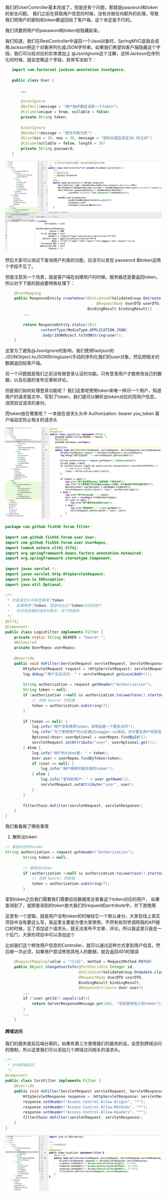 我们的UserController基本完成了，但是还有个问题，那就是password和token的安全问题。
我们之前在获取用户信息的时候，没有对做任何额外的处理，导致我们把用户的密码和token都返回给了客户端，这个肯定是不行的。

我们须要把用户的password和token给隐藏起来。

我们知道，我们在RestController中返回一个Java对象时，SpringMVC底层会调用Jackson把这个对象序列化成JSON字符串。如果我们希望向客户端隐藏这个字段，我们可以给对应的实体类加上
@JsonIgnore这个注解，这样Jackson在序列化的时候，就会忽略这个字段，具体写法如下：

```java
   import com.fasterxml.jackson.annotation.JsonIgnore;
   
   public class User {
   
       。。。
       
       @JsonIgnore
       @NotNull(message = "用户始终都应该有一个token")
       @Column(unique = true, nullable = false)
       private String token;
   
       @JsonIgnore
       @NotNull(message = "密码不能为空")
       @Size(min = 10, max = 30, message = "密码长度应该在10-30之间")
       @Column(nullable = false, length = 30)
       private String password; 
   }
```

![20190529224037](assets/20190529224037.png)

然后大家可以测试下查询用户列表的功能，应该可以发现 password 和token这两个字段不见了。

但是注意另一个场景，就是客户端在创建用户的时候，服务器还是要返回token。所以对于下面的路由要特殊处理下：

```java
    @PostMapping
    public ResponseEntity createUser(@Validated(ValidateGroup.OnCreate.class)
                                         @RequestBody UserDTO userDTO,
                                     BindingResult bindingResult){
        ...

        return ResponseEntity.status(201).
                contentType(MediaType.APPLICATION_JSON)
                .body(JSONObject.toJSONString(user));
    }
```
这里为了避免@JsonIgnore的影响，我们使用fastjson的JSONObject.toJSONString(user)手动的序列化我们的user对象，然后把相关的数据返回给客户端。




另一个问题就是我们之前没有做登录认证的功能。只有登录用户才能修改自己的数据，以及后面的发布文章和评论。

但是我们如何处理登录功能呢？
我们这里呢使用token来唯一辨识一个用户，知道用户的请求报文中，写到了token，我们就可以解析出token对应的而用户信息，进而验证请求的身份。

而token放在哪里呢？
一本放在请求头头中
Authorization: bearer you_token
客户端自定防止相关的请求头

![20190529224753](assets/20190529224753.png)

```java
package com.github.fish56.forum.filter;

import com.github.fish56.forum.user.User;
import com.github.fish56.forum.user.UserRepos;
import lombok.extern.slf4j.Slf4j;
import org.springframework.beans.factory.annotation.Autowired;
import org.springframework.stereotype.Component;

import javax.servlet.*;
import javax.servlet.http.HttpServletRequest;
import java.io.IOException;
import java.util.Optional;

/**
 * 检查请求头中是否携带了token
 *   如果携带了token，就查询出这个token对应的用户
 *   并将其放置到请求对象中，供下游使用
 */
@Slf4j
@Component
public class LoginFilter implements Filter {
    private static String BEARER = "bearer ";
    @Autowired
    private UserRepos userRepos;

    @Override
    public void doFilter(ServletRequest servletRequest, ServletResponse servletResponse, FilterChain filterChain) throws IOException, ServletException {
        HttpServletRequest request = (HttpServletRequest) servletRequest;
        log.debug("用户正在访问: " + servletRequest.getLocalAddr());

        String authorization = request.getHeader("Authorization");
        String token = null;
        if (authorization !=null && authorization.toLowerCase().startsWith(BEARER)) {
            // 去除 bearer 的前缀
            token = authorization.substring(7);
        }

        if (token == null) {
            log.info("用户没有携带token，说明这是一个匿名访问");
            log.info("为了使得用户可以在通过swagger-ui测试，对于匿名用户将其设置为用户1");
            Optional<User> userOptional = userRepos.findById(1);
            servletRequest.setAttribute("user", userOptional.get());
        } else {
            log.info("用户的token是: " + token);
            User user = userRepos.findByToken(token);
            if (user == null) {
                log.info("用户携带的是无效的token");
            } else {
                log.info("查询到用户: " + user.getName());
                servletRequest.setAttribute("user", user);
            }
        }

        filterChain.doFilter(servletRequest, servletResponse);
    }
}

```

我们看看做了哪些事情
1. 解析出token
```java
// 拿到对应的header
String authorization = request.getHeader("Authorization");
        String token = null;
        
        // 提取出token
        if (authorization !=null && authorization.toLowerCase().startsWith(BEARER)) {
            // 去除 bearer 的前缀
            token = authorization.substring(7);
        }
```


拿到token之后我们需要我们需要前往数据库总查看这个token对应的用户，
如果查询到了，就把查询到的token放大我们的request的arrtribute中，共下游使用

这里有一个逻辑，就是用户没有token的时候给它一个默认身分，大家在线上真实项目中没有要这么写，我这里主要是方便大家使用，不然有些同学调用我的API接口的时候，忘了添加这个请求头，就无法发布不文章、评论。所以我这里只是走一个后门，大家的项目中可以添加这个


比如我们这个修改用户信息的Controller，就可以通过这种方式拿到用户信息，然后做一次必须，如果用户尝试修改其他人的数据，就会返回401的错误
```java
    @RequestMapping(value = "/{id}", method = RequestMethod.PATCH)
    public Object changeUserInfo(@PathVariable Integer id,
                                 @Validated(ValidateGroup.OnUpdate.class)
                                 @RequestBody UserDTO userDTO,
                                 BindingResult bindingResult,
                                 @RequestAttribute User user){
        ...
        if (!user.getId().equals(id)){
            return ServerResponseMessage.get(401, "无权修改他人的token");
        }
        ...
    }
```


#### 跨域访问

我们的服务是前后端分离的，如果有第三方使用我们的服务的话，会受到跨域访问的限制，所以这里我们可以添加几个跨域访问相关的请求头。


``` java
/**
 * 允许跨域访问
 */
@Component
public class CorsFilter implements Filter {
    @Override
    public void doFilter(ServletRequest servletRequest, ServletResponse servletResponse, FilterChain filterChain) throws IOException, ServletException {
        HttpServletResponse response = (HttpServletResponse) servletResponse;
        response.setHeader("Access-Control-Allow-Origin", "*");
        response.setHeader("Access-Control-Allow-Methods", "*");
        response.setHeader("Access-Control-Allow-Headers", "*");
        filterChain.doFilter(servletRequest, servletResponse);
    }
}
```

![20190529225504](assets/20190529225504.png)